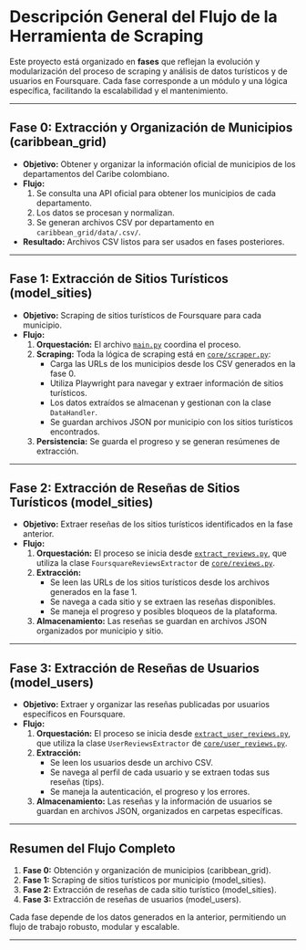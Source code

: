 # Descripción General del Flujo de la Herramienta de Scraping

Este proyecto está organizado en **fases** que reflejan la evolución y modularización del proceso de scraping y análisis de datos turísticos y de usuarios en Foursquare. Cada fase corresponde a un módulo y una lógica específica, facilitando la escalabilidad y el mantenimiento.

---

## Fase 0: Extracción y Organización de Municipios (caribbean_grid)

- **Objetivo:** Obtener y organizar la información oficial de municipios de los departamentos del Caribe colombiano.
- **Flujo:**
  1. Se consulta una API oficial para obtener los municipios de cada departamento.
  2. Los datos se procesan y normalizan.
  3. Se generan archivos CSV por departamento en `caribbean_grid/data/.csv/`.
- **Resultado:** Archivos CSV listos para ser usados en fases posteriores.

---

## Fase 1: Extracción de Sitios Turísticos (model_sities)

- **Objetivo:** Scraping de sitios turísticos de Foursquare para cada municipio.
- **Flujo:**
  1. **Orquestación:** El archivo [`main.py`](model_sities/main.py) coordina el proceso.
  2. **Scraping:** Toda la lógica de scraping está en [`core/scraper.py`](model_sities/core/scraper.py):
     - Carga las URLs de los municipios desde los CSV generados en la fase 0.
     - Utiliza Playwright para navegar y extraer información de sitios turísticos.
     - Los datos extraídos se almacenan y gestionan con la clase `DataHandler`.
     - Se guardan archivos JSON por municipio con los sitios turísticos encontrados.
  3. **Persistencia:** Se guarda el progreso y se generan resúmenes de extracción.

---

## Fase 2: Extracción de Reseñas de Sitios Turísticos (model_sities)

- **Objetivo:** Extraer reseñas de los sitios turísticos identificados en la fase anterior.
- **Flujo:**
  1. **Orquestación:** El proceso se inicia desde [`extract_reviews.py`](model_sities/extract_reviews.py), que utiliza la clase `FoursquareReviewsExtractor` de [`core/reviews.py`](model_sities/core/reviews.py).
  2. **Extracción:** 
     - Se leen las URLs de los sitios turísticos desde los archivos generados en la fase 1.
     - Se navega a cada sitio y se extraen las reseñas disponibles.
     - Se maneja el progreso y posibles bloqueos de la plataforma.
  3. **Almacenamiento:** Las reseñas se guardan en archivos JSON organizados por municipio y sitio.

---

## Fase 3: Extracción de Reseñas de Usuarios (model_users)

- **Objetivo:** Extraer y organizar las reseñas publicadas por usuarios específicos en Foursquare.
- **Flujo:**
  1. **Orquestación:** El proceso se inicia desde [`extract_user_reviews.py`](model_users/extract_user_reviews.py), que utiliza la clase `UserReviewsExtractor` de [`core/user_reviews.py`](model_users/core/user_reviews.py).
  2. **Extracción:**
     - Se leen los usuarios desde un archivo CSV.
     - Se navega al perfil de cada usuario y se extraen todas sus reseñas (tips).
     - Se maneja la autenticación, el progreso y los errores.
  3. **Almacenamiento:** Las reseñas y la información de usuarios se guardan en archivos JSON, organizados en carpetas específicas.

---

## Resumen del Flujo Completo

1. **Fase 0:** Obtención y organización de municipios (caribbean_grid).
2. **Fase 1:** Scraping de sitios turísticos por municipio (model_sities).
3. **Fase 2:** Extracción de reseñas de cada sitio turístico (model_sities).
4. **Fase 3:** Extracción de reseñas de usuarios (model_users).

Cada fase depende de los datos generados en la anterior, permitiendo un flujo de trabajo robusto, modular y escalable.

---